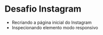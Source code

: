 # Desafio Instagram

- Recriando a página inicial do Instagram
- Inspecionando elemento modo responsivo
